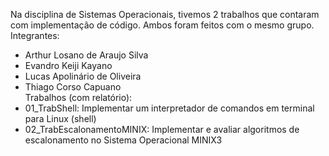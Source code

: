 Na disciplina de Sistemas Operacionais, tivemos 2 trabalhos que contaram com implementação de código. Ambos foram feitos com o mesmo grupo. Integrantes:
- Arthur Losano de Araujo Silva
- Evandro Keiji Kayano
- Lucas Apolinário de Oliveira
- Thiago Corso Capuano  
Trabalhos (com relatório):
- 01_TrabShell: Implementar um interpretador de comandos em terminal para Linux (shell)
- 02_TrabEscalonamentoMINIX: Implementar e avaliar algoritmos de escalonamento no Sistema Operacional MINIX3